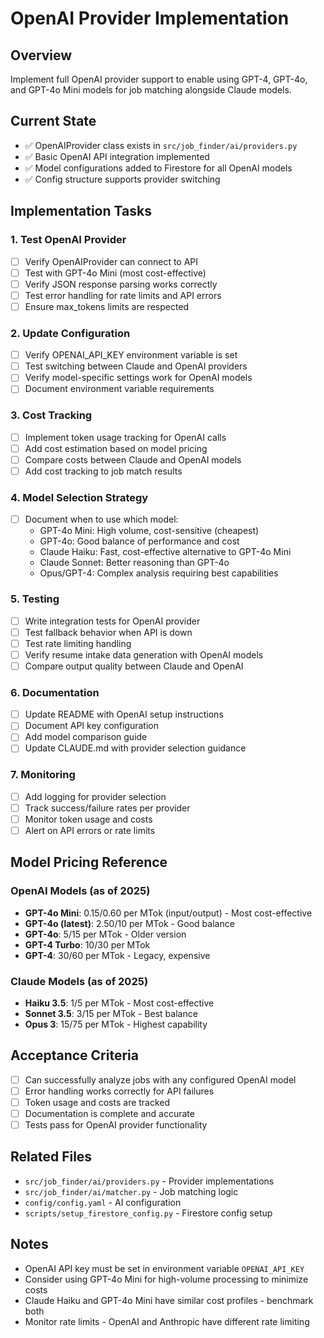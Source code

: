 # OpenAI Provider Implementation

## Overview
Implement full OpenAI provider support to enable using GPT-4, GPT-4o, and GPT-4o Mini models for job matching alongside Claude models.

## Current State
- ✅ OpenAIProvider class exists in `src/job_finder/ai/providers.py`
- ✅ Basic OpenAI API integration implemented
- ✅ Model configurations added to Firestore for all OpenAI models
- ✅ Config structure supports provider switching

## Implementation Tasks

### 1. Test OpenAI Provider
- [ ] Verify OpenAIProvider can connect to API
- [ ] Test with GPT-4o Mini (most cost-effective)
- [ ] Verify JSON response parsing works correctly
- [ ] Test error handling for rate limits and API errors
- [ ] Ensure max_tokens limits are respected

### 2. Update Configuration
- [ ] Verify OPENAI_API_KEY environment variable is set
- [ ] Test switching between Claude and OpenAI providers
- [ ] Verify model-specific settings work for OpenAI models
- [ ] Document environment variable requirements

### 3. Cost Tracking
- [ ] Implement token usage tracking for OpenAI calls
- [ ] Add cost estimation based on model pricing
- [ ] Compare costs between Claude and OpenAI models
- [ ] Add cost tracking to job match results

### 4. Model Selection Strategy
- [ ] Document when to use which model:
  - GPT-4o Mini: High volume, cost-sensitive (cheapest)
  - GPT-4o: Good balance of performance and cost
  - Claude Haiku: Fast, cost-effective alternative to GPT-4o Mini
  - Claude Sonnet: Better reasoning than GPT-4o
  - Opus/GPT-4: Complex analysis requiring best capabilities

### 5. Testing
- [ ] Write integration tests for OpenAI provider
- [ ] Test fallback behavior when API is down
- [ ] Test rate limiting handling
- [ ] Verify resume intake data generation with OpenAI models
- [ ] Compare output quality between Claude and OpenAI

### 6. Documentation
- [ ] Update README with OpenAI setup instructions
- [ ] Document API key configuration
- [ ] Add model comparison guide
- [ ] Update CLAUDE.md with provider selection guidance

### 7. Monitoring
- [ ] Add logging for provider selection
- [ ] Track success/failure rates per provider
- [ ] Monitor token usage and costs
- [ ] Alert on API errors or rate limits

## Model Pricing Reference

### OpenAI Models (as of 2025)
- **GPT-4o Mini**: $0.15/$0.60 per MTok (input/output) - Most cost-effective
- **GPT-4o (latest)**: $2.50/$10 per MTok - Good balance
- **GPT-4o**: $5/$15 per MTok - Older version
- **GPT-4 Turbo**: $10/$30 per MTok
- **GPT-4**: $30/$60 per MTok - Legacy, expensive

### Claude Models (as of 2025)
- **Haiku 3.5**: $1/$5 per MTok - Most cost-effective
- **Sonnet 3.5**: $3/$15 per MTok - Best balance
- **Opus 3**: $15/$75 per MTok - Highest capability

## Acceptance Criteria
- [ ] Can successfully analyze jobs with any configured OpenAI model
- [ ] Error handling works correctly for API failures
- [ ] Token usage and costs are tracked
- [ ] Documentation is complete and accurate
- [ ] Tests pass for OpenAI provider functionality

## Related Files
- `src/job_finder/ai/providers.py` - Provider implementations
- `src/job_finder/ai/matcher.py` - Job matching logic
- `config/config.yaml` - AI configuration
- `scripts/setup_firestore_config.py` - Firestore config setup

## Notes
- OpenAI API key must be set in environment variable `OPENAI_API_KEY`
- Consider using GPT-4o Mini for high-volume processing to minimize costs
- Claude Haiku and GPT-4o Mini have similar cost profiles - benchmark both
- Monitor rate limits - OpenAI and Anthropic have different rate limiting
